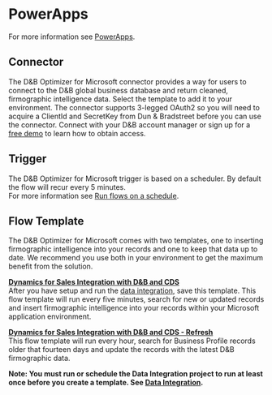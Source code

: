 # PowerApps

For more information see [PowerApps](https://powerapps.microsoft.com/en-us/).

## Connector
The D&B Optimizer for Microsoft connector provides a way for users to connect to the D&B global business database and return cleaned, firmographic intelligence data. Select the template to add it to your environment. The connector supports 3-legged OAuth2 so you will need to acquire a ClientId and SecretKey from Dun & Bradstreet before you can use the connector. Connect with your D&B account manager or sign up for a [free demo](http://www.dnb.com/marketing/media/dnb-optimizer-for-microsoft-cds-demo.html) to learn how to obtain access.

## Trigger
The D&B Optimizer for Microsoft trigger is based on a scheduler. By default the flow will recur every 5 minutes.  
For more information see [Run flows on a schedule](https://flow.microsoft.com/en-us/documentation/run-tasks-on-a-schedule/).

## Flow Template
The D&B Optimizer for Microsoft comes with two templates, one to inserting firmographic intelligence into your records and one to keep that data up to date. We recommend you use both in your environment to get the maximum benefit from the solution.

**<u>Dynamics for Sales Integration with D&B and CDS</u>**  
After you have setup and run the [data integration](ecosystem/di.md), save this template. This flow template will run every five minutes, search for new or updated records and insert firmographic intelligence into your records within your Microsoft application environment.

**<u>Dynamics for Sales Integration with D&B and CDS - Refresh</u>**  
This flow template will run every hour, search for Business Profile records older that fourteen days and update the records with the latest D&B firmographic data.

**Note: You must run or schedule the Data Integration project to run at least once before you create a template. See [Data Integration](ecosystem/di.md).**